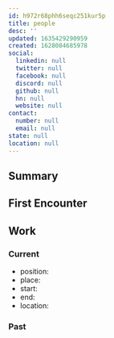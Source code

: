 ```yaml
---
id: h972r68phh6seqc251kur5p
title: people
desc: ''
updated: 1635429290959
created: 1628084685978
social:
  linkedin: null
  twitter: null
  facebook: null
  discord: null
  github: null
  hn: null
  website: null
contact:
  number: null
  email: null
state: null
location: null
---
```



## Summary

## First Encounter

## Work

### Current
- position:
- place:
- start:
- end:
- location:

### Past

